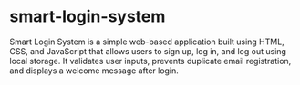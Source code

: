 # smart-login-system
Smart Login System is a simple web-based application built using HTML, CSS, and JavaScript that allows users to sign up, log in, and log out using local storage. It validates user inputs, prevents duplicate email registration, and displays a welcome message after login.

